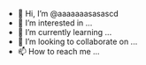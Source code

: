 - 👋 Hi, I’m @aaaaaaasasascd
- 👀 I’m interested in ...
- 🌱 I’m currently learning ...
- 💞️ I’m looking to collaborate on ...
- 📫 How to reach me ...

<!---
aaaaaaasasascd/aaaaaaasasascd is a ✨ special ✨ repository because its `README.md` (this file) appears on your GitHub profile.
You can click the Preview link to take a look at your changes.
--->
